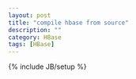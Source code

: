 ```yaml
---
layout: post
title: "compile hbase from source"
description: ""
category: HBase
tags: [HBase]
---
```

{% include JB/setup %}
